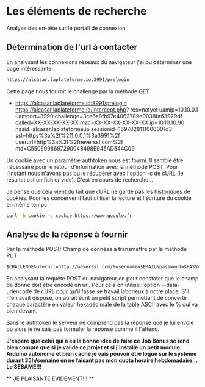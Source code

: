 # Les éléments de recherche
Analyse des en-tête sur le portail de connexion

## Détermination de l'url à contacter
En analysant les connexions réseaux du navigateur j'ai pu déterminer
une page intéressante:
```html
https://alcasar.laplateforme.io:3991/prelogin
```
Cette page nous fournit le challenge par la méthode GET
- https://alcasar.laplateforme.io:3991/prelogin
https://alcasar.laplateforme.io/intercept.php?
res=notyet
uamip=10.10.0.1
uamport=3990
challenge=3ce6a8fb97e4063789e0038fa63929df
called=XX-XX-XX-XX-XX
mac=XX-XX-XX-XX-XX-XX
ip=10.10.10.90
nasid=alcasar.laplateforme.io
sessionid=1697028111000001d3
ssl=https%3a%2f%2f1.0.0.1%3a3991%2f
userurl=http%3a%2f%2fneverssl.com%2f
md=C550E998697290048498E945AD544C09

Un cookie avec un paramètre authtoken nous est fourni. Il semble être nécessaire pour le retour
d'information avec la méthode POST. Pour l'instant nous n'avons pas
pu le récupérer avec l'option -c de cURL (le résultat est un fichier vide). C'est en cours de recherche...

Je pense que cela vient du fait que cURL ne garde pas les historiques de cookies. Pour les concerver il faut
utiliser la lecture et l'écriture du cookie en même temps
```bash
curl -b cookie -c cookie https://www.google.fr
```

## Analyse de la réponse à fournir
Par la méthode POST:
Champ de données à transmettre par la méthode PUT
```txt
$CHALLENGE&userurl=http://neverssl.com/&username=$EMAIL&password=$PASSWD&button=Authentification
```
En analysant la requête POST du navigateur on peut constater que le champ de donné doit être encodé
en url. Pour cela on utilise l'option --data-urlencode de cURL pour qu'il fasse se travail laborieux à
notre place. S'il n'en avait disposé, on aurait écrit un petit script permettant de convertir chaque
caractère en valeur hexadécimale de la table ASCII avec le % qui va bien devant.

Sans le authtoken le serveur ne comprend pas la réponse que je lui envoie ou alors je ne sais pas
formuler la réponse comme il l'attend.

**J'espère que celui qui a eu la bonne idée de faire ce Job Bonus se rend bien compte que si je valide
ce projet et si j'installe un petit module Arduino autonome et bien caché je vais pouvoir être logué
sur le système durant 35h/semaine en ne faisant pas mon quota horaire hebdomadaire... Le SESAME!!!**

** JE PLAISANTE EVIDEMENT!!! **

